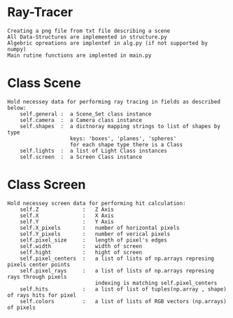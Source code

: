 # Ray-Tracer
    Creating a png file from txt file describing a scene
    All Data-Structures are implemented in structure.py
    Algebric opreations are implentef in alg.py (if not supported by numpy)
    Main rutine functions are implented in main.py
    

# Class Scene
    Hold necessey data for performing ray tracing in fields as described below:
        self.general :  a Scene_Set class instance
        self.camera  :  a Camera class instance
        self.shapes  :  a dictnoray mapping strings to list of shapes by type
                        keys: 'boxes', 'planes', 'spheres'
                        for each shape type there is a Class 
        self.lights  :  a list of Light Class instances
        self.screen  :  a Screen Class instance

# Class Screen
    Hold necessey screen data for performing hit calculation:
        self.Z              :   Z Axis
        self.X              :   X Axis
        self.Y              :   Y Axis
        self.X_pixels       :   number of horizontal pixels
        self.Y_pixels       :   number of verical pixels 
        self.pixel_size     :   length of pixel's edges
        self.width          :   width of screen
        self.hight          :   hight of screen
        self.pixel_centers  :   a list of lists of np.arrays represing pixels center points
        self.pixel_rays     :   a list of lists of np.arrays represing rays through pixels
                                indexing is matching self.pixel_centers
        self.hits           :   a list of list of tuples(np.array , shape) of rays hits for pixel
        self.colors         :   a list of lists of RGB vectors (np.arrays) of pixels   
        